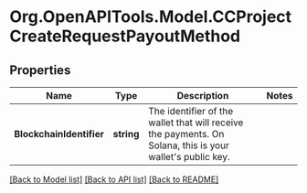 
# Org.OpenAPITools.Model.CCProjectCreateRequestPayoutMethod

## Properties

Name | Type | Description | Notes
------------ | ------------- | ------------- | -------------
**BlockchainIdentifier** | **string** | The identifier of the wallet that will receive the payments. On Solana, this is your wallet&#39;s public key.   | 

[[Back to Model list]](../README.md#documentation-for-models)
[[Back to API list]](../README.md#documentation-for-api-endpoints)
[[Back to README]](../README.md)

